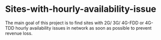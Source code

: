 # Sites-with-hourly-availability-issue
The main goal of this project is to find sites with 2G/ 3G/ 4G-FDD or 4G-TDD hourly availability issues in network as soon as possible to prevent revenue loss.
